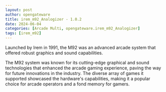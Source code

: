```yaml
---
layout: post
author: opengateware
title: irem_m92_Analogizer - 1.0.2
date: 2024-06-04
categories: [Arcade Multi, opengateware.irem_m92_Analogizer]
tags: [irem_m92]
---
```

Launched by Irem in 1991, the M92 was an advanced arcade system that offered robust graphics and sound capabilities.

The M92 system was known for its cutting-edge graphical and sound technologies that enhanced the arcade gaming experience, paving the way for future innovations in the industry. The diverse array of games it supported showcased the hardware's capabilities, making it a popular choice for arcade operators and a fond memory for gamers.

